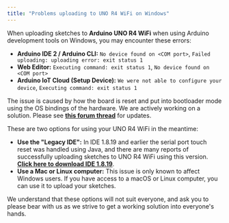 ```yaml
---
title: "Problems uploading to UNO R4 WiFi on Windows"
---
```


When uploading sketches to **Arduino UNO R4 WiFi** when using Arduino development tools on Windows, you may encounter these errors:

* **Arduino IDE 2 / Arduino CLI:** `No device found on <COM port>`, `Failed uploading: uploading error: exit status 1`
* **Web Editor:** `Executing command: exit status 1`, `No device found on <COM port>`
* **Arduino IoT Cloud (Setup Device):** `We were not able to configure your device`, `Executing command: exit status 1`

The issue is caused by how the board is reset and put into bootloader mode using the OS bindings of the hardware. We are actively working on a solution. Please see **[this forum thread](https://forum.arduino.cc/t/device-not-showing-in-com-port/1142476)** for updates.

These are two options for using your UNO R4 WiFi in the meantime:

* **Use the "Legacy IDE":** In IDE 1.8.19 and earlier the serial port touch reset was handled using Java, and there are many reports of successfully uploading sketches to UNO R4 WiFi using this version. **[Click here to download IDE 1.8.19](https://downloads.arduino.cc/arduino-1.8.19-windows.exe)**.
* **Use a Mac or Linux computer:** This issue is only known to affect Windows users. If you have access to a macOS or Linux computer, you can use it to upload your sketches.

We understand that these options will not suit everyone, and ask you to please bear with us as we strive to get a working solution into everyone's hands.
